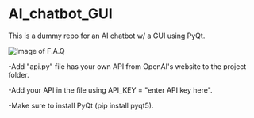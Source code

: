 # AI_chatbot_GUI
 This is a dummy repo for an AI chatbot w/ a GUI using PyQt.

![Image of F.A.Q](https://i.imgur.com/N9pbua6.png)

-Add "api.py" file has your own API from OpenAI's website to the project folder.

-Add your API in the file using API_KEY = "enter API key here".

-Make sure to install PyQt (pip install pyqt5).